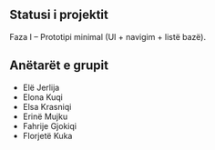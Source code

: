 ## Statusi i projektit
Faza I – Prototipi minimal (UI + navigim + listë bazë).

## Anëtarët e grupit

- Elë Jerlija
- Elona Kuqi
- Elsa Krasniqi
- Erinë Mujku
- Fahrije Gjokiqi
- Florjetë Kuka
